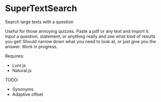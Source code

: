 # SuperTextSearch
Search large texts with a question

Useful for those annoying quizzes. Paste a pdf or any text and import it. Input a question, statement, or anything really and see what kind of results you get! Should narrow down what you need to look at, or just give you the answer. Work in progress.

Requires:
- Lunr.js
- Natural.js

TODO:
- Synonyms
- Adaptive offset

